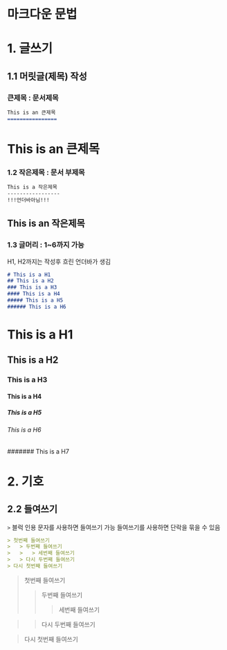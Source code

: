 마크다운 문법
=============
# 1. 글쓰기
## 1.1 머릿글(제목) 작성
### 큰제목 : 문서제목

```md
This is an 큰제목
================
```
This is an 큰제목
================

### 1.2 작은제목 : 문서 부제목

```md
This is a 작은제목
-----------------
!!!언더바아님!!!
```
This is an 작은제목
------------------

### 1.3 글머리 : 1~6까지 가능
H1, H2까지는 작성후 흐린 언더바가 생김

```md
# This is a H1
## This is a H2
### This is a H3
#### This is a H4
##### This is a H5
###### This is a H6
```
# This is a H1
## This is a H2
### This is a H3
#### This is a H4
##### This is a H5
###### This is a H6
####### This is a H7


# 2. 기호
## 2.2 들여쓰기
```>``` 블럭 인용 문자를 사용하면 들여쓰기 가능
들여쓰기를 사용하면 단락을 묶을 수 있음
```md
> 첫번째 들여쓰기
>   > 두번째 들여쓰기
>   >   > 세번째 들여쓰기
>   > 다시 두번째 들여쓰기
> 다시 첫번째 들여쓰기
```
>  첫번째 들여쓰기
>   > 두번째 들여쓰기
>   >   > 세번째 들여쓰기

>   > 다시 두번째 들여쓰기

> 다시 첫번째 들여쓰기